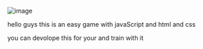 
  ![image](https://github.com/user-attachments/assets/7b2aadfb-4463-4194-a441-a8d1ecb00555)



  hello guys this is an easy game with javaScript and html and css



  you can devolope this for your and train with it


  
